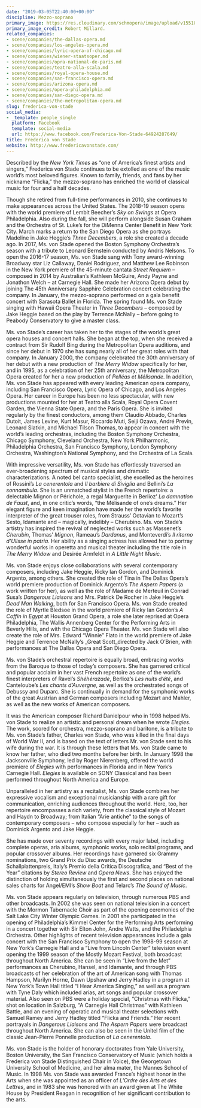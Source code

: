 ```yaml
---
date: "2019-03-05T22:40:00+00:00"
discipline: Mezzo-soprano
primary_image: https://res.cloudinary.com/schmopera/image/upload/v1551825223/media/2019/03/vonStadeRobertMillard.jpg
primary_image_credit: Robert Millard.
related_companies:
- scene/companies/the-dallas-opera.md
- scene/companies/los-angeles-opera.md
- scene/companies/lyric-opera-of-chicago.md
- scene/companies/wiener-staatsoper.md
- scene/companies/opra-national-de-paris.md
- scene/companies/teatro-alla-scala.md
- scene/companies/royal-opera-house.md
- scene/companies/san-francisco-opera.md
- scene/companies/arizona-opera.md
- scene/companies/opera-philadelphia.md
- scene/companies/san-diego-opera.md
- scene/companies/the-metropolitan-opera.md
slug: frederica-von-stade
social_media:
- _template: people_single
  platform: Facebook
  template: social-media
  url: https://www.facebook.com/Frederica-Von-Stade-64924287649/
title: Frederica von Stade
website: http://www.fredericavonstade.com/
---
```

Described by the _New York Times_ as “one of America’s finest artists and singers,” Frederica von Stade continues to be extolled as one of the music world’s most beloved figures. Known to family, friends, and fans by her nickname “Flicka,” the mezzo-soprano has enriched the world of classical music for four and a half decades.

Though she retired from full-time performances in 2010, she continues to make appearances across the United States. The 2018-19 season opens with the world premiere of Lembit Beecher’s _Sky on Swings_ at Opera Philadelphia. Also during the fall, she will perform alongside Susan Graham and the Orchestra of St. Luke’s for the DiMenna Center Benefit in New York City. March marks a return to the San Diego Opera as she portrays Madeline in Jake Heggie’s _Three Decembers_, a role she created a decade ago. In 2017, Ms. von Stade opened the Boston Symphony Orchestra’s season with a tribute to Leonard Bernstein conducted by Andris Nelsons. To open the 2016-17 season, Ms. von Stade sang with Tony award-winning Broadway star Liz Callaway, Daniel Rodriguez, and Matthew Lee Robinson in the New York premiere of the 45-minute cantata _Street Requiem_ – composed in 2014 by Australian’s Kathleen McGuire, Andy Payne and Jonathon Welch – at Carnegie Hall. She made her Arizona Opera debut by joining The 45th Anniversary Sapphire Celebration concert celebrating the company. In January, the mezzo-soprano performed on a gala benefit concert with Sarasota Ballet in Florida. The spring found Ms. von Stade singing with Hawaii Opera Theater in _Three Decembers_ – composed by Jake Heggie based on the play by Terrence McNally – before going to Peabody Conservatory to give a master class.

Ms. von Stade’s career has taken her to the stages of the world’s great opera houses and concert halls. She began at the top, when she received a contract from Sir Rudolf Bing during the Metropolitan Opera auditions, and since her debut in 1970 she has sung nearly all of her great roles with that company. In January 2000, the company celebrated the 30th anniversary of her debut with a new production of _The Merry Widow_ specifically for her, and in 1995, as a celebration of her 25th anniversary, the Metropolitan Opera created for her a new production of _Pelléas et Mélisande_. In addition, Ms. von Stade has appeared with every leading American opera company, including San Francisco Opera, Lyric Opera of Chicago, and Los Angeles Opera. Her career in Europe has been no less spectacular, with new productions mounted for her at Teatro alla Scala, Royal Opera Covent Garden, the Vienna State Opera, and the Paris Opera. She is invited regularly by the finest conductors, among them Claudio Abbado, Charles Dutoit, James Levine, Kurt Masur, Riccardo Muti, Seiji Ozawa, André Previn, Leonard Slatkin, and Michael Tilson Thomas, to appear in concert with the world’s leading orchestras, including the Boston Symphony Orchestra, Chicago Symphony, Cleveland Orchestra, New York Philharmonic, Philadelphia Orchestra, San Francisco Symphony, London Symphony Orchestra, Washington’s National Symphony, and the Orchestra of La Scala.

With impressive versatility, Ms. von Stade has effortlessly traversed an ever-broadening spectrum of musical styles and dramatic characterizations. A noted bel canto specialist, she excelled as the heroines of Rossini’s _La cenerentola_ and _Il barbiere di Siviglia_ and Bellini’s _La sonnambula_. She is an unmatched stylist in the French repertoire: a delectable Mignon or Périchole, a regal Marguerite in Berlioz’ _La damnation de Faust_, and, in one critic’s words, “the Mélisande of one’s dreams.” Her elegant figure and keen imagination have made her the world’s favorite interpreter of the great trouser roles, from Strauss’ Octavian to Mozart’s Sesto, Idamante and – magically, indelibly – Cherubino. Ms. von Stade’s artistry has inspired the revival of neglected works such as Massenet’s _Cherubin_, Thomas’ _Mignon_, Rameau’s _Dardanus_, and Monteverdi’s _Il ritorno d’Ulisse in patria_. Her ability as a singing actress has allowed her to portray wonderful works in operetta and musical theater including the title role in _The Merry Widow_ and Desirée Armfeldt in _A Little Night Music_.

Ms. von Stade enjoys close collaborations with several contemporary composers, including Jake Heggie, Ricky Ian Gordon, and Dominick Argento, among others. She created the role of Tina in The Dallas Opera’s world premiere production of Dominick Argento’s _The Aspern Papers_ (a work written for her), as well as the role of Madame de Merteuil in Conrad Susa’s _Dangerous Liaisons_ and Mrs. Patrick De Rocher in Jake Heggie’s _Dead Man Walking_, both for San Francisco Opera. Ms. von Stade created the role of Myrtle Bledsoe in the world premiere of Ricky Ian Gordon’s _A Coffin in Egypt_ at Houston Grand Opera, a role she later reprised at Opera Philadelphia, The Wallis Annenberg Center for the Performing Arts in Beverly Hills, and with the Chicago Opera Theater. Ms. von Stade will also create the role of Mrs. Edward “Winnie” Flato in the world premiere of Jake Heggie and Terrence McNally’s _Great Scott_directed by Jack O’Brien, with performances at The Dallas Opera and San Diego Opera.

Ms. von Stade’s orchestral repertoire is equally broad, embracing works from the Baroque to those of today’s composers. She has garnered critical and popular acclaim in her vast French repertoire as one of the world’s finest interpreters of Ravel’s _Shéhérazade_, Berlioz’s _Les nuits d’été_, and Canteloube’s _Les chants d’Auvergne_, as well as the orchestrated songs of Debussy and Duparc. She is continually in demand for the symphonic works of the great Austrian and German composers including Mozart and Mahler, as well as the new works of American composers.

It was the American composer Richard Danielpour who in 1998 helped Ms. von Stade to realize an artistic and personal dream when he wrote _Elegies_. The work, scored for orchestra, mezzo-soprano and baritone, is a tribute to Ms. von Stade’s father, Charles von Stade, who was killed in the final days of World War II, and is based on the text of letters Mr. von Stade sent to his wife during the war. It is through these letters that Ms. von Stade came to know her father, who died two months before her birth. In January 1998 the Jacksonville Symphony, led by Roger Nierenberg, offered the world premiere of _Elegies_ with performances in Florida and in New York’s Carnegie Hall. _Elegies_ is available on SONY Classical and has been performed throughout North America and Europe.

Unparalleled in her artistry as a recitalist, Ms. von Stade combines her expressive vocalism and exceptional musicianship with a rare gift for communication, enriching audiences throughout the world. Here, too, her repertoire encompasses a rich variety, from the classical style of Mozart and Haydn to Broadway; from Italian “Arie antiche” to the songs of contemporary composers – who compose especially for her – such as Dominick Argento and Jake Heggie.

She has made over seventy recordings with every major label, including complete operas, aria albums, symphonic works, solo recital programs, and popular crossover albums. Her recordings have garnered six Grammy nominations, two Grand Prix du Disc awards, the Deutsche Schallplattenpreis, Italy’s Premio della Critica Discografica, and “Best of the Year” citations by _Stereo Review_ and _Opera News_. She has enjoyed the distinction of holding simultaneously the first and second places on national sales charts for Angel/EMI’s _Show Boat_ and Telarc’s _The Sound of Music_.

Ms. von Stade appears regularly on television, through numerous PBS and other broadcasts. In 2002 she was seen on national television in a concert with the Mormon Tabernacle Choir as part of the opening ceremonies of the Salt Lake City Winter Olympic Games. In 2001 she participated in the opening of Philadelphia’s Kimmel Center for the Performing Arts performing in a concert together with Sir Elton John, Andre Watts, and the Philadelphia Orchestra. Other highlights of recent television appearances include a gala concert with the San Francisco Symphony to open the 1998-99 season at New York’s Carnegie Hall and a “Live from Lincoln Center” television event opening the 1999 season of the Mostly Mozart Festival, both broadcast throughout North America. She can be seen in “Live from the Met” performances as Cherubino, Hansel, and Idamante, and through PBS broadcasts of her celebration of the art of American song with Thomas Hampson, Marilyn Horne, Dawn Upshaw and Jerry Hadley in a program at New York’s Town Hall titled “I Hear America Singing,” as well as a program with Tyne Daly which included arias, art songs and popular crossover material. Also seen on PBS were a holiday special, “Christmas with Flicka,” shot on location in Salzburg, “A Carnegie Hall Christmas” with Kathleen Battle, and an evening of operatic and musical theater selections with Samuel Ramey and Jerry Hadley titled “Flicka and Friends.” Her recent portrayals in _Dangerous Liaisons_ and _The Aspern Papers_ were broadcast throughout North America. She can also be seen in the Unitel film of the classic Jean-Pierre Ponnelle production of _La cenerentola_.

Ms. von Stade is the holder of honorary doctorates from Yale University, Boston University, the San Francisco Conservatory of Music (which holds a Frederica von Stade Distinguished Chair in Voice), the Georgetown University School of Medicine, and her alma mater, the Mannes School of Music. In 1998 Ms. von Stade was awarded France’s highest honor in the Arts when she was appointed as an officer of _L’Ordre des Arts et des Lettres_, and in 1983 she was honored with an award given at The White House by President Reagan in recognition of her significant contribution to the arts.